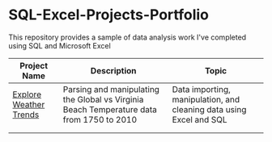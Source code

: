 # SQL-Excel-Projects-Portfolio
This repository provides a sample of data analysis work I've completed using SQL and Microsoft Excel

| Project Name  | Description | Topic |
| ------------- | ------------- | ------------- |
| [Explore Weather Trends](https://github.com/TristenS27/SQL-Excel-Projects-Portfolio/tree/main/Explore_Weather_Trends) | Parsing and manipulating the Global vs Virginia Beach Temperature data from 1750 to 2010  | Data importing, manipulation, and cleaning data using Excel and SQL |
|   |   |  |
|   |   |  |
